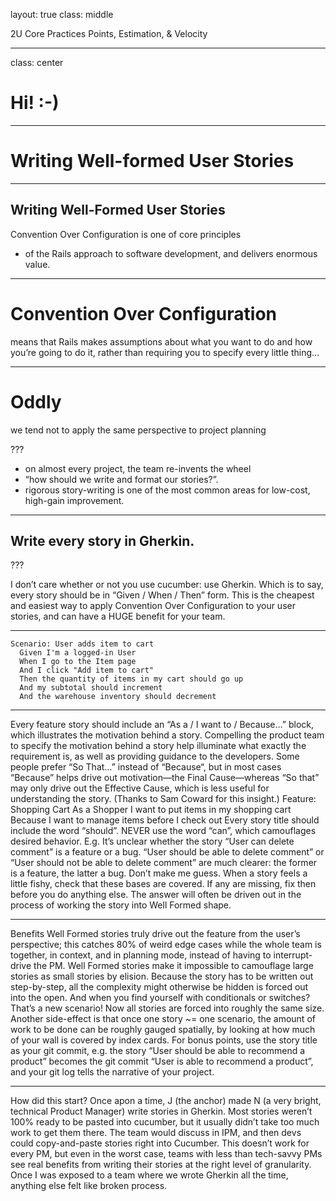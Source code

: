 layout: true
class: middle

  <div class="my-header">
    <!-- <img src="images/logo_tiny.png" style="height: 30px;"/> -->
  </div>
  <div class="my-footer">
    <span class=left>2U Core Practices</span>
    <span class=right>Points, Estimation, & Velocity</span>
  </div>

---
class: center

# Hi! :-)

---

# Writing Well-formed User Stories

---

## Writing Well-Formed User Stories

Convention Over Configuration is one of core principles


-  of the Rails approach to software development, and delivers enormous value.

---

# Convention Over Configuration

means that Rails makes assumptions about what you want to do and how you’re going to do it, rather than requiring you to specify every little thing…

---


# Oddly

we tend not to apply the same perspective to project planning

???

- on almost every project, the team re-invents the wheel
- “how should we write and format our stories?”.
- rigorous story-writing is one of the most common areas for low-cost, high-gain improvement.

---


## Write every story in Gherkin.

???

I don’t care whether or not you use cucumber: use Gherkin. Which is to say, every story should be in “Given / When / Then” form. This is the cheapest and easiest way to apply Convention Over Configuration to your user stories, and can have a HUGE benefit for your team.

---
```
Scenario: User adds item to cart
  Given I'm a logged-in User
  When I go to the Item page
  And I click "Add item to cart"
  Then the quantity of items in my cart should go up
  And my subtotal should increment
  And the warehouse inventory should decrement
```
---

Every feature story should include an “As a / I want to / Because…” block, which illustrates the motivation behind a story. Compelling the product team to specify the motivation behind a story help illuminate what exactly the requirement is, as well as providing guidance to the developers. Some people prefer “So That…” instead of “Because“, but in most cases “Because” helps drive out motivation—the Final Cause—whereas “So that” may only drive out the Effective Cause, which is less useful for understanding the story. (Thanks to Sam Coward for this insight.)
Feature: Shopping Cart
  As a Shopper
  I want to put items in my shopping cart
  Because I want to manage items before I check out
Every story title should include the word “should”. NEVER use the word “can”, which camouflages desired behavior. E.g. It’s unclear whether the story “User can delete comment” is a feature or a bug. “User should be able to delete comment” or “User should not be able to delete comment” are much clearer: the former is a feature, the latter a bug. Don’t make me guess.
When a story feels a little fishy, check that these bases are covered. If any are missing, fix then before you do anything else. The answer will often be driven out in the process of working the story into Well Formed shape.

---


Benefits
Well Formed stories truly drive out the feature from the user’s perspective; this catches 80% of weird edge cases while the whole team is together, in context, and in planning mode, instead of having to interrupt-drive the PM. Well Formed stories make it impossible to camouflage large stories as small stories by elision. Because the story has to be written out step-by-step, all the complexity might otherwise be hidden is forced out into the open. And when you find yourself with conditionals or switches? That’s a new scenario! Now all stories are forced into roughly the same size. Another side-effect is that once one story ~= one scenario, the amount of work to be done can be roughly gauged spatially, by looking at how much of your wall is covered by index cards. For bonus points, use the story title as your git commit, e.g. the story “User should be able to recommend a product” becomes the git commit “User is able to recommend a product”, and your git log tells the narrative of your project.

---


How did this start?
Once apon a time, J (the anchor) made N (a very bright, technical Product Manager) write stories in Gherkin. Most stories weren’t 100% ready to be pasted into cucumber, but it usually didn’t take too much work to get them there. The team would discuss in IPM, and then devs could copy-and-paste stories right into Cucumber. This doesn’t work for every PM, but even in the worst case, teams with less than tech-savvy PMs see real benefits from writing their stories at the right level of granularity. Once I was exposed to a team where we wrote Gherkin all the time, anything else felt like broken process.
